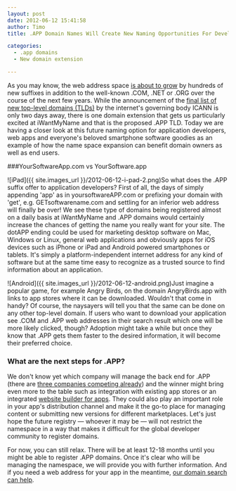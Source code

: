 ```yaml
---
layout: post
date: 2012-06-12 15:41:58
author: Timo
title: .APP Domain Names Will Create New Naming Opportunities For Developers

categories:
  - .app domains
  - New domain extension

---
```


As you may know, the web address space [is about to grow](https://iwantmyname.com/blog/2012/06/49-new-top-level-domain-bids-released-so-far.html) by hundreds of new suffixes in addition to the well-known .COM, .NET or .ORG over the course of the next few years. While the announcement of the [final list of new top-level domains (TLDs)](http://newgtlds.icann.org/en/program-status/application-results) by the internet's governing body ICANN is only two days away, there is one domain extension that gets us particularly excited at iWantMyName and that is the proposed .APP TLD. Today we are having a closer look at this future naming option for application developers, web apps and everyone's beloved smartphone software goodies as an example of how the name space expansion can benefit domain owners as well as end users.

###YourSoftwareApp.com vs YourSoftware.app

![iPad]({{ site.images_url }}/2012-06-12-i-pad-2.png)So what does the .APP suffix offer to application developers? First of all, the days of simply appending 'app' as in yoursoftwareAPP.com or prefixing your domain with 'get', e.g. GETsoftwarename.com and settling for an inferior web address will finally be over! We see these type of domains being registered almost on a daily basis at iWantMyName and .APP domains would certainly increase the chances of getting the name you really want for your site. The dotAPP ending could be used for marketing desktop software on Mac, Windows or Linux, general web applications and obviously apps for iOS devices such as iPhone or iPad and Android powered smartphones or tablets. It's simply a platform-independent internet address for any kind of software but at the same time easy to recognize as a trusted source to find information about an application.

![Android]({{ site.images_url }}/2012-06-12-android.png)Just imagine a popular game, for example Angry Birds, on the domain AngryBirds.app with links to app stores where it can be downloaded. Wouldn't that come in handy? Of course, the naysayers will tell you that the same can be done on any other top-level domain. If users who want to download your application see .COM and .APP web addresses in their search result which one will be more likely clicked, though? Adoption might take a while but once they know that .APP gets them faster to the desired information, it will become their preferred choice.

### What are the next steps for .APP?

We don't know yet which company will manage the back end for .APP (there are [three companies competing already](http://domainincite.com/9212-third-app-gtld-applicant-revealed)) and the winner might bring even more to the table such as integration with existing app stores or an integrated [website builder for apps](https://iwantmyname.com/services/developer/app.net-custom-domain). They could also play an important role in your app's distribution channel and make it the go-to place for managing content or submitting new versions for different marketplaces. Let's just hope the future registry &mdash; whoever it may be &mdash; will not restrict the namespace in a way that makes it difficult for the global developer community to register domains.

For now, you can still relax. There will be at least 12-18 months until you might be able to register .APP domains. Once it's clear who will be managing the namespace, we will provide you with further information. And if you need a web address for your app in the meantime, [our domain search can help](https://iwantmyname.com).
